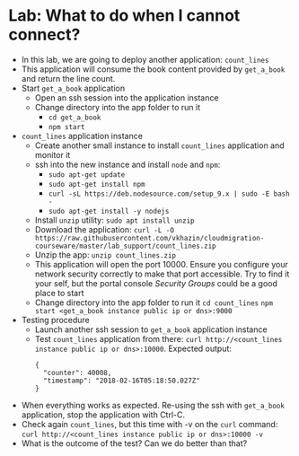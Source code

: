 # Lab: What to do when I cannot connect?

* In this lab, we are going to deploy another application: `count_lines`
* This application will consume the book content provided by `get_a_book` and return the line count.
* Start `get_a_book` application
  * Open an ssh session into the application instance
  * Change directory into the app folder to run it
    * `cd get_a_book`
    * `npm start`
* `count_lines` application instance
  * Create another small instance to install `count_lines` application and monitor it
  * ssh into the new instance and install `node` and `npm`:
    * `sudo apt-get update`
    * `sudo apt-get install npm`
    * `curl -sL https://deb.nodesource.com/setup_9.x | sudo -E bash -`
    * `sudo apt-get install -y nodejs`
  * Install `unzip` utility: `sudo apt install unzip`
  * Download the application:
    `curl -L -O https://raw.githubusercontent.com/vkhazin/cloudmigration-courseware/master/lab_support/count_lines.zip`
  * Unzip the app: `unzip count_lines.zip`
  * This application will open the port 10000. Ensure you configure your network security correctly to make that port accessible. Try to find it your self, but the portal console *Security Groups* could be a good place to start
  * Change directory into the app folder to run it
    `cd count_lines`
    `npm start <get_a_book instance public ip or dns>:9000`
 * Testing procedure
   * Launch another ssh session to `get_a_book` application instance
   * Test `count_lines` application from there:
     `curl http://<count_lines instance public ip or dns>:10000`. Expected output:
      ```
      {
        "counter": 40008,
        "timestamp": "2018-02-16T05:18:50.027Z"
      }
      ``` 
  * When everything works as expected. Re-using the ssh with `get_a_book` application, stop the application with Ctrl-C.
  * Check again `count_lines`, but this time with -v on the `curl` command:
    `curl http://<count_lines instance public ip or dns>:10000 -v`    
  * What is the outcome of the test? Can we do better than that?
